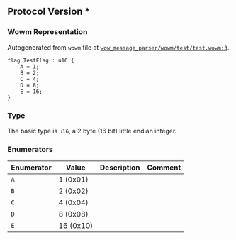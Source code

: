 ## Protocol Version *

### Wowm Representation

Autogenerated from `wowm` file at [`wow_message_parser/wowm/test/test.wowm:3`](https://github.com/gtker/wow_messages/tree/main/wow_message_parser/wowm/test/test.wowm#L3).

```rust,ignore
flag TestFlag : u16 {
    A = 1;
    B = 2;
    C = 4;
    D = 8;
    E = 16;
}
```
### Type
The basic type is `u16`, a 2 byte (16 bit) little endian integer.
### Enumerators
| Enumerator | Value  | Description | Comment |
| --------- | -------- | ----------- | ------- |
| `A` | 1 (0x01) |  |  |
| `B` | 2 (0x02) |  |  |
| `C` | 4 (0x04) |  |  |
| `D` | 8 (0x08) |  |  |
| `E` | 16 (0x10) |  |  |


